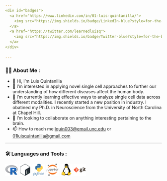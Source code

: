```yaml
---
<div id="badges">
  <a href="https://www.linkedin.com/in/01-luis-quintanilla/">
    <img src="https://img.shields.io/badge/LinkedIn-blue?style=for-the-badge&logo=linkedin&logoColor=white" alt="LinkedIn Badge"/>
  </a>
  <a href="https://twitter.com/learnedluisq">
    <img src="https://img.shields.io/badge/Twitter-blue?style=for-the-badge&logo=twitter&logoColor=white" alt="Twitter Badge"/>
  </a>
</div>

---
```

### :man_technologist: About Me :
- 👋 Hi, I’m Luis Quintanilla
- 👀 I’m interested in applying novel single cell approaches to further our understanding of how different diseases affect the human body. 
- 🌱 I’m currently learning effective ways to analyze single cell data across different modalities. I recently started a new position in industry. I obatined my Ph.D. in Neuroscience from the University of North Carolina at Chapel Hill.
- 💞️ I’m looking to collaborate on anything interesting pertaining to the brain.
- 📫 How to reach me lquin003@email.unc.edu or 01luisquintanilla@gmail.com

---

### :hammer_and_wrench: Languages and Tools :

  <div>
  <img src="https://github.com/devicons/devicon/blob/master/icons/r/r-original.svg" title="R" **alt="R" width="40" height="40"/>
  <img src="https://github.com/devicons/devicon/blob/master/icons/bash/bash-original.svg" title="bash" **alt="bash" width="40" height="40"/>
  <img src="https://github.com/devicons/devicon/blob/master/icons/python/python-original-wordmark.svg" title="python" **alt="python" width="40" height="40"/>
  <img src="https://github.com/devicons/devicon/blob/master/icons/jupyter/jupyter-original-wordmark.svg" title="jupyter" **alt="jupyter" width="40" height="40"/>
  <img src="https://github.com/devicons/devicon/blob/master/icons/linux/linux-original.svg" title="linux" **alt="linux" width="40" height="40"/>
  <img src="https://github.com/devicons/devicon/blob/master/icons/git/git-original-wordmark.svg" title="Git" **alt="Git" width="40" height="40"/>
</div>


<!---
lquin003/lquin003 is a ✨ special ✨ repository because its `README.md` (this file) appears on your GitHub profile.
You can click the Preview link to take a look at your changes.
--->
